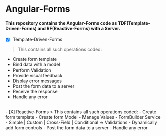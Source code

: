 # Angular-Forms
#### This repository contains the Angular-Forms code as TDF(Template-Driven-Forms) and RF(Reactive-Forms) with a Server.

- [X] Template-Driven-Forms
> This contains all such operations coded:
- Create form template
- Bind data with a model
- Perform Validation
- Provide visual feedback
- Display error messages
- Post the form data to a server
- Receive the response
- Handle any error
<br />
- [X] Reactive-Forms
> This contains all such operations coded:
- Create form template
- Create form Model
- Manage Values
- FormBuilder Service
- Simple | Custom | Cross-Field | Conditional => Validations
- Dynamically add form controls
- Post the form data to a server
- Handle any error
